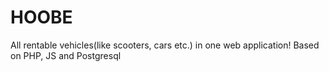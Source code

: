 # HOOBE
All rentable vehicles(like scooters, cars etc.) in one web application! Based on PHP, JS and Postgresql
